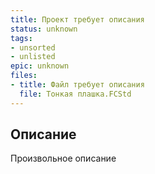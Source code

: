 ```yaml
---
title: Проект требует описания
status: unknown
tags:
- unsorted
- unlisted
epic: unknown
files:
- title: Файл требует описания
  file: Тонкая плашка.FCStd
---
```



## Описание

Произвольное описание